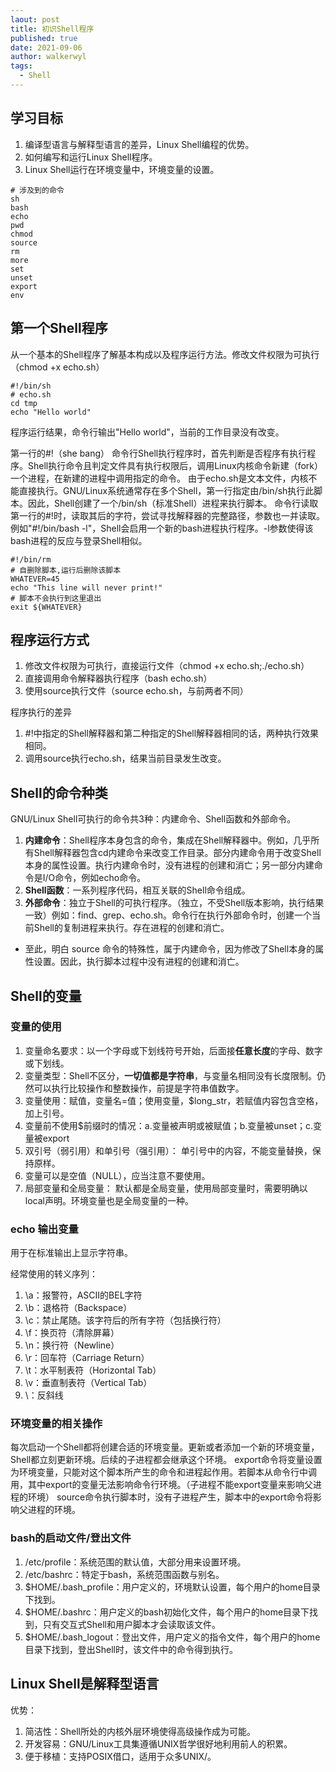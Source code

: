 ```yaml
---
laout: post
title: 初识Shell程序
published: true
date: 2021-09-06
author: walkerwyl
tags:
  - Shell
---
```



## 学习目标

1. 编译型语言与解释型语言的差异，Linux Shell编程的优势。
2. 如何编写和运行Linux Shell程序。
3. Linux Shell运行在环境变量中，环境变量的设置。

```shell
# 涉及到的命令
sh
bash
echo
pwd
chmod
source
rm
more
set
unset
export
env
```

## 第一个Shell程序

从一个基本的Shell程序了解基本构成以及程序运行方法。修改文件权限为可执行（chmod +x echo.sh）

```shell
#!/bin/sh
# echo.sh
cd tmp
echo "Hello world"
```

程序运行结果，命令行输出"Hello world"，当前的工作目录没有改变。

第一行的#!（she bang）
命令行Shell执行程序时，首先判断是否程序有执行程序。Shell执行命令且判定文件具有执行权限后，调用Linux内核命令新建（fork）一个进程，在新建的进程中调用指定的命令。
由于echo.sh是文本文件，内核不能直接执行。GNU/Linux系统通常存在多个Shell，第一行指定由/bin/sh执行此脚本。因此，Shell创建了一个/bin/sh（标准Shell）进程来执行脚本。
命令行读取第一行的#!时，读取其后的字符，尝试寻找解释器的完整路径，参数也一并读取。
例如"#!/bin/bash -l"，Shell会启用一个新的bash进程执行程序。-l参数使得该bash进程的反应与登录Shell相似。

```shell
#!/bin/rm
# 自删除脚本,运行后删除该脚本
WHATEVER=45
echo "This line will never print!"
# 脚本不会执行到这里退出
exit ${WHATEVER}
```

## 程序运行方式

1. 修改文件权限为可执行，直接运行文件（chmod +x echo.sh;./echo.sh）
2. 直接调用命令解释器执行程序（bash echo.sh）
3. 使用source执行文件（source echo.sh，与前两者不同）

程序执行的差异
1. #!中指定的Shell解释器和第二种指定的Shell解释器相同的话，两种执行效果相同。
2. 调用source执行echo.sh，结果当前目录发生改变。

## Shell的命令种类

GNU/Linux Shell可执行的命令共3种：内建命令、Shell函数和外部命令。

1. **内建命令**：Shell程序本身包含的命令，集成在Shell解释器中。例如，几乎所有Shell解释器包含cd内建命令来改变工作目录。部分内建命令用于改变Shell本身的属性设置。执行内建命令时，没有进程的创建和消亡；另一部分内建命令是I/O命令，例如echo命令。
2. **Shell函数**：一系列程序代码，相互关联的Shell命令组成。
3. **外部命令**：独立于Shell的可执行程序。（独立，不受Shell版本影响，执行结果一致）例如：find、grep、echo.sh。命令行在执行外部命令时，创建一个当前Shell的复制进程来执行。存在进程的创建和消亡。

- 至此，明白 source 命令的特殊性，属于内建命令，因为修改了Shell本身的属性设置。因此，执行脚本过程中没有进程的创建和消亡。

## Shell的变量

### 变量的使用

1. 变量命名要求：以一个字母或下划线符号开始，后面接**任意长度**的字母、数字或下划线。
2. 变量类型：Shell不区分，**一切值都是字符串**，与变量名相同没有长度限制。仍然可以执行比较操作和整数操作，前提是字符串值数字。
3. 变量使用：赋值，变量名=值；使用变量，$long_str，若赋值内容包含空格，加上引号。
4. 变量前不使用$前缀时的情况：a.变量被声明或被赋值；b.变量被unset；c.变量被export
5. 双引号（弱引用）和单引号（强引用）：
  单引号中的内容，不能变量替换，保持原样。
6. 变量可以是空值（NULL），应当注意不要使用。
7. 局部变量和全局变量：
  默认都是全局变量，使用局部变量时，需要明确以local声明。环境变量也是全局变量的一种。

### echo 输出变量

用于在标准输出上显示字符串。

经常使用的转义序列：
1. \a：报警符，ASCII的BEL字符
2. \b：退格符（Backspace）
3. \c：禁止尾随。该字符后的所有字符（包括换行符）
4. \f：换页符（清除屏幕）
5. \n：换行符（Newline）
6. \r：回车符（Carriage Return）
7. \t：水平制表符（Horizontal Tab）
8. \v：垂直制表符（Vertical Tab）
9. \\：反斜线

### 环境变量的相关操作

每次启动一个Shell都将创建合适的环境变量。更新或者添加一个新的环境变量，Shell都立刻更新环境。后续的子进程都会继承这个环境。
export命令将变量设置为环境变量，只能对这个脚本所产生的命令和进程起作用。若脚本从命令行中调用，其中export的变量无法影响命令行环境。（子进程不能export变量来影响父进程的环境）
source命令执行脚本时，没有子进程产生，脚本中的export命令将影响父进程的环境。

### bash的启动文件/登出文件

1. /etc/profile：系统范围的默认值，大部分用来设置环境。
2. /etc/bashrc：特定于bash，系统范围函数与别名。
3. $HOME/.bash_profile：用户定义的，环境默认设置，每个用户的home目录下找到。
4. $HOME/.bashrc：用户定义的bash初始化文件，每个用户的home目录下找到，只有交互式Shell和用户脚本才会读取该文件。
5. $HOME/.bash_logout：登出文件，用户定义的指令文件，每个用户的home目录下找到，登出Shell时，该文件中的命令得到执行。

## Linux Shell是解释型语言

优势：
1. 简洁性：Shell所处的内核外层环境使得高级操作成为可能。
2. 开发容易：GNU/Linux工具集遵循UNIX哲学很好地利用前人的积累。
3. 便于移植：支持POSIX借口，适用于众多UNIX/。